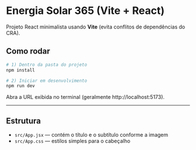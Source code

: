 # Energia Solar 365 (Vite + React)

Projeto React minimalista usando **Vite** (evita conflitos de dependências do CRA).

## Como rodar

```bash
# 1) Dentro da pasta do projeto
npm install

# 2) Iniciar em desenvolvimento
npm run dev
```

Abra a URL exibida no terminal (geralmente http://localhost:5173).

---

## Estrutura
- `src/App.jsx` — contém o título e o subtítulo conforme a imagem
- `src/App.css` — estilos simples para o cabeçalho
